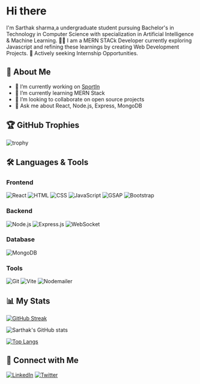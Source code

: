 # Hi there  
I'm Sarthak sharma,a undergraduate student pursuing Bachelor's in Technology in Computer Science with specialization in Artificial Intelligence & Machine Learning. 👨‍💻 I am a MERN STACk Developer currently exploring Javascript and refining these learnings by creating  Web Development Projects. 💼 Actively seeking Internship Opportunities. 

## 🚀 About Me

- 🔭 I’m currently working on [SportIn](https://github.com/sarthaksharma52/SportIn)
- 🌱 I’m currently learning MERN Stack
- 👯 I’m looking to collaborate on open source projects
- 💬 Ask me about React, Node.js, Express, MongoDB

## 🏆 GitHub Trophies

![trophy](https://github-profile-trophy.vercel.app/?username=sarthaksharma52&theme=onedark)

## 🛠️ Languages & Tools

### Frontend  

![React](https://img.shields.io/badge/React-20232A?style=for-the-badge&logo=react&logoColor=61DAFB)
![HTML](https://img.shields.io/badge/HTML5-E34F26?style=for-the-badge&logo=html5&logoColor=white)
![CSS](https://img.shields.io/badge/CSS3-1572B6?style=for-the-badge&logo=css3&logoColor=white)
![JavaScript](https://img.shields.io/badge/JavaScript-323330?style=for-the-badge&logo=javascript&logoColor=F7DF1E)
![GSAP](https://img.shields.io/badge/GSAP-88CE02?style=for-the-badge&logo=greensock&logoColor=white)
![Bootstrap](https://img.shields.io/badge/Bootstrap-563D7C?style=for-the-badge&logo=bootstrap&logoColor=white)


### Backend

![Node.js](https://img.shields.io/badge/Node.js-43853D?style=for-the-badge&logo=node-dot-js&logoColor=white)
![Express.js](https://img.shields.io/badge/Express.js-404D59?style=for-the-badge)
![WebSocket](https://img.shields.io/badge/WebSocket-010101?style=for-the-badge&logo=websocket&logoColor=white)

### Database

![MongoDB](https://img.shields.io/badge/MongoDB-4EA94B?style=for-the-badge&logo=mongodb&logoColor=white)

### Tools

![Git](https://img.shields.io/badge/Git-F05032?style=for-the-badge&logo=git&logoColor=white)
![Vite](https://img.shields.io/badge/Vite-646CFF?style=for-the-badge&logo=vite&logoColor=white)
![Nodemailer](https://img.shields.io/badge/Nodemailer-0A1A2F?style=for-the-badge&logo=nodemailer&logoColor=white)

## 📊 My Stats

[![GitHub  Streak](https://streak-stats.demolab.com?user=sarthaksharma52&theme=tokyonight)](https://git.io/streak-stats)

![Sarthak's GitHub stats](https://github-readme-stats.vercel.app/api?username=sarthaksharma52&show_icons=true&theme=radical)

[![Top Langs](https://github-readme-stats.vercel.app/api/top-langs/?username=sarthaksharma52&layout=compact&theme=radical)](https://github.com/anuraghazra/github-readme-stats)


## 🔗 Connect with Me

[![LinkedIn](https://img.shields.io/badge/LinkedIn-0A66C2?style=for-the-badge&logo=linkedin&logoColor=white)](https://www.linkedin.com/in/sarthak-sharma-778b28257/)
[![Twitter](https://img.shields.io/badge/Twitter-1DA1F2?style=for-the-badge&logo=twitter&logoColor=white)](https://twitter.com/sarthaksharma52)

